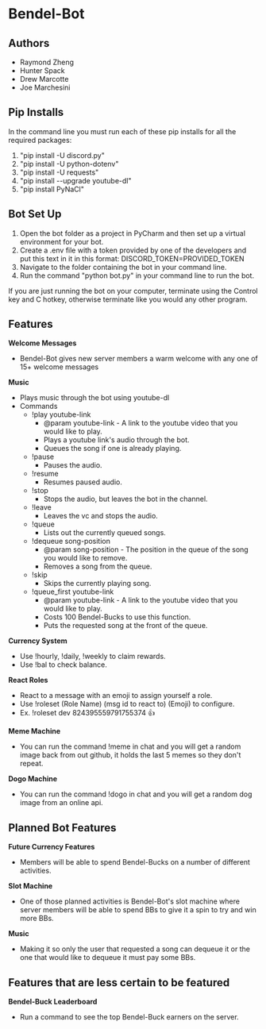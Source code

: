 # Bendel-Bot
## Authors

* Raymond Zheng
* Hunter Spack
* Drew Marcotte
* Joe Marchesini

## Pip Installs

In the command line you must run each of these pip installs for all the required packages:

1. "pip install -U discord.py"
2. "pip install -U python-dotenv"
3. "pip install -U requests"
4. "pip install --upgrade youtube-dl"
5. "pip install PyNaCl"

## Bot Set Up

1. Open the bot folder as a project in PyCharm and then set up a virtual environment for your bot.
2. Create a .env file with a token provided by one of the developers and put this text in it in this format: DISCORD_TOKEN=PROVIDED_TOKEN
3. Navigate to the folder containing the bot in your command line.
4. Run the command "python bot.py" in your command line to run the bot.

If you are just running the bot on your computer, terminate using the Control key and C hotkey, otherwise terminate like you would any other program.

## Features
**Welcome Messages**
- Bendel-Bot gives new server members a warm welcome with any one of 15+ welcome messages

**Music**
- Plays music through the bot using youtube-dl
- Commands
  - !play youtube-link
    - @param youtube-link - A link to the youtube video that you would like to play.
    - Plays a youtube link's audio through the bot.
    - Queues the song if one is already playing.
  - !pause
    - Pauses the audio.
  - !resume
    - Resumes paused audio.
  - !stop
    - Stops the audio, but leaves the bot in the channel.
  - !leave
    - Leaves the vc and stops the audio.
  - !queue
    - Lists out the currently queued songs.
  - !dequeue song-position
    - @param song-position - The position in the queue of the song you would like to remove.
    - Removes a song from the queue.
  - !skip
    - Skips the currently playing song.
  - !queue_first youtube-link
    - @param youtube-link - A link to the youtube video that you would like to play.
    - Costs 100 Bendel-Bucks to use this function.
    - Puts the requested song at the front of the queue.

**Currency System**
- Use !hourly, !daily, !weekly to claim rewards.
- Use !bal to check balance.

**React Roles**
- React to a message with an emoji to assign yourself a role.
- Use !roleset (Role Name) (msg id to react to) (Emoji) to configure.
- Ex. !roleset dev 824395559791755374 :thumbsup:

**Meme Machine**
- You can run the command !meme in chat and you will get a random image back from out github, it holds the last 5 memes so they don't repeat.

**Dogo Machine**
- You can run the command !dogo in chat and you will get a random dog image from an online api.

## Planned Bot Features
**Future Currency Features**
- Members will be able to spend Bendel-Bucks on a number of different activities.

**Slot Machine**
- One of those planned activities is Bendel-Bot's slot machine where server members will be able to spend BBs to give it a spin to try and win more BBs.

**Music**
- Making it so only the user that requested a song can dequeue it or the one that would like to dequeue it must pay some BBs.

## Features that are less certain to be featured
**Bendel-Buck Leaderboard**
- Run a command to see the top Bendel-Buck earners on the server.
